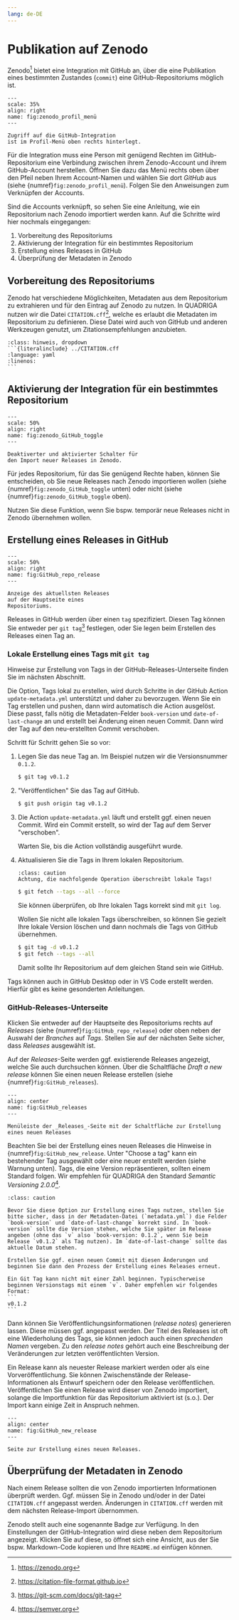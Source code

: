 ```yaml
---
lang: de-DE
---
```

# Publikation auf Zenodo

Zenodo[^url-zenodo] bietet eine Integration mit GitHub an, über die eine Publikation eines bestimmten Zustandes (`commit`) eine GitHub-Repositoriums möglich ist.

```{figure} ../assets/technologie/zenodo_profil_menü.png
---
scale: 35%
align: right
name: fig:zenodo_profil_menü
---

Zugriff auf die GitHub-Integration  
ist im Profil-Menü oben rechts hinterlegt.
```

Für die Integration muss eine Person mit genügend Rechten im GitHub-Repositorium eine Verbindung zwischen ihrem Zenodo-Account und ihrem GitHub-Account herstellen. Öffnen Sie dazu das Menü rechts oben über den Pfeil neben Ihrem Account-Namen und wählen Sie dort _GitHub_ aus (siehe {numref}`fig:zenodo_profil_menü`). Folgen Sie den Anweisungen zum Verknüpfen der Accounts.



Sind die Accounts verknüpft, so sehen Sie eine Anleitung, wie ein Repositorium nach Zenodo importiert werden kann. Auf die Schritte wird hier nochmals eingegangen:

1. Vorbereitung des Repositoriums
2. Aktivierung der Integration für ein bestimmtes Repositorium
3. Erstellung eines Releases in GitHub
4. Überprüfung der Metadaten in Zenodo

## Vorbereitung des Repositoriums
Zenodo hat verschiedene Möglichkeiten, Metadaten aus dem Repositorium zu extrahieren und für den Eintrag auf Zenodo zu nutzen. In QUADRIGA nutzen wir die Datei `CITATION.cff`[^url-cff], welche es erlaubt die Metadaten im Repositorium zu definieren. Diese Datei wird auch von GitHub und anderen Werkzeugen genutzt, um Zitationsempfehlungen anzubieten.

````{admonition} CITATION.cff dieses Buches
:class: hinweis, dropdown
```{literalinclude} ../CITATION.cff
:language: yaml
:linenos:
```
````

## Aktivierung der Integration für ein bestimmtes Repositorium

```{figure} ../assets/technologie/zenodo_GitHub_toggle.png
---
scale: 50%
align: right
name: fig:zenodo_GitHub_toggle
---

Deaktiverter und aktivierter Schalter für  
den Import neuer Releases in Zenodo.
```

Für jedes Repositorium, für das Sie genügend Rechte haben, können Sie entscheiden, ob Sie neue Releases nach Zenodo importieren wollen (siehe {numref}`fig:zenodo_GitHub_toggle` unten) oder nicht (siehe {numref}`fig:zenodo_GitHub_toggle` oben).

Nutzen Sie diese Funktion, wenn Sie bspw. temporär neue Releases nicht in Zenodo übernehmen wollen.

## Erstellung eines Releases in GitHub

```{figure} ../assets/technologie/GitHub_repo_release.png
---
scale: 50%
align: right
name: fig:GitHub_repo_release
---

Anzeige des aktuellsten Releases  
auf der Hauptseite eines  
Repositoriums.
```

Releases in GitHub werden über einen `tag` spezifiziert. Diesen Tag können Sie entweder per `git tag`[^url-git-tag] festlegen, oder Sie legen beim Erstellen des Releases einen Tag an.

### Lokale Erstellung eines Tags mit `git tag`

Hinweise zur Erstellung von Tags in der GitHub-Releases-Unterseite finden Sie im nächsten Abschnitt.

Die Option, Tags lokal zu erstellen, wird durch Schritte in der GitHub Action `update-metadata.yml` unterstützt und daher zu bevorzugen. Wenn Sie ein Tag erstellen und pushen, dann wird automatisch die Action ausgelöst. Diese passt, falls nötig die Metadaten-Felder `book-version` und `date-of-last-change` an und erstellt bei Änderung einen neuen Commit. Dann wird der Tag auf den neu-erstellten Commit verschoben.

Schritt für Schritt gehen Sie so vor:
1. Legen Sie das neue Tag an. Im Beispiel nutzen wir die Versionsnummer `0.1.2`.
   ```bash
   $ git tag v0.1.2
   ```
2. "Veröffentlichen" Sie das Tag auf GitHub.
   ```bash
   $ git push origin tag v0.1.2
   ```
3. Die Action `update-metadata.yml` läuft und erstellt ggf. einen neuen Commit. Wird ein Commit erstellt, so wird der Tag auf dem Server "verschoben".
   
   Warten Sie, bis die Action vollständig ausgeführt wurde.
4. Aktualisieren Sie die Tags in Ihrem lokalen Repositorium.
   ```{admonition} Achtung
   :class: caution
   Achtung, die nachfolgende Operation überschreibt lokale Tags!
   ```
   ```bash
   $ git fetch --tags --all --force
   ```
   Sie können überprüfen, ob Ihre lokalen Tags korrekt sind mit `git log`.

   Wollen Sie nicht alle lokalen Tags überschreiben, so können Sie gezielt Ihre lokale Version löschen und dann nochmals die Tags von GitHub übernehmen.
   ```bash
   $ git tag -d v0.1.2
   $ git fetch --tags --all
   ```
   Damit sollte Ihr Repositorium auf dem gleichen Stand sein wie GitHub.

Tags können auch in GitHub Desktop oder in VS Code erstellt werden. Hierfür gibt es keine gesonderten Anleitungen.


### GitHub-Releases-Unterseite

Klicken Sie entweder auf der Hauptseite des Repositoriums rechts auf _Releases_ (siehe {numref}`fig:GitHub_repo_release`) oder oben neben der Auswahl der _Branches_ auf _Tags_. Stellen Sie auf der nächsten Seite sicher, dass _Releases_ ausgewählt ist.

Auf der _Releases_-Seite werden ggf. existierende Releases angezeigt, welche Sie auch durchsuchen können. Über die Schaltfläche _Draft a new release_ können Sie einen neuen Release erstellen (siehe {numref}`fig:GitHub_releases`).

```{figure} ../assets/technologie/GitHub_releases.png
---
align: center
name: fig:GitHub_releases
---

Menüleiste der _Releases_-Seite mit der Schaltfläche zur Erstellung eines neuen Releases
```

Beachten Sie bei der Erstellung eines neuen Releases die Hinweise in {numref}`fig:GitHub_new_release`. Unter "Choose a tag" kann ein bestehender Tag ausgewählt oder eine neuer erstellt werden (siehe Warnung unten). Tags, die eine Version repräsentieren, sollten einem Standard folgen. Wir empfehlen für QUADRIGA den Standard _Semantic Versioning 2.0.0_[^url-semver].


````{admonition} Wichtig
:class: caution

Bevor Sie diese Option zur Erstellung eines Tags nutzen, stellen Sie bitte sicher, dass in der Metadaten-Datei (`metadata.yml`) die Felder `book-version` und `date-of-last-change` korrekt sind. In `book-version` sollte die Version stehen, welche Sie später im Release angeben (ohne das `v` also `book-version: 0.1.2`, wenn Sie beim Release `v0.1.2` als Tag nutzen). Im `date-of-last-change` sollte das aktuelle Datum stehen.

Erstellen Sie ggf. einen neuen Commit mit diesen Änderungen und beginnen Sie dann den Prozess der Erstellung eines Releases erneut.

Ein Git Tag kann nicht mit einer Zahl beginnen. Typischerweise beginnen Versionstags mit einem `v`. Daher empfehlen wir folgendes Format:
```
v0.1.2
```

````

Dann können Sie Veröffentlichungsinformationen (_release notes_) generieren lassen. Diese müssen ggf. angepasst werden. Der Titel des Releases ist oft eine Wiederholung des Tags, sie können jedoch auch einen _sprechenden Namen_ vergeben. Zu den _release notes_ gehört auch eine Beschreibung der Veränderungen zur letzten veröffentlichten Version.

Ein Release kann als neuester Release markiert werden oder als eine Vorveröffentlichung. Sie können Zwischenstände der Release-Informationen als Entwurf speichern oder den Release veröffentlichen. Veröffentlichen Sie einen Release wird dieser von Zenodo importiert, solange die Importfunktion für das Repositorium aktiviert ist (s.o.). Der Import kann einige Zeit in Anspruch nehmen.

```{figure} ../assets/technologie/GitHub_new_release.png
---
align: center
name: fig:GitHub_new_release
---

Seite zur Erstellung eines neuen Releases.
```

## Überprüfung der Metadaten in Zenodo
Nach einem Release sollten die von Zenodo importierten Informationen überprüft werden. Ggf. müssen Sie in Zenodo und/oder in der Datei `CITATION.cff` angepasst werden. Änderungen in `CITATION.cff` werden mit dem nächsten Release-Import übernommen.

Zenodo stellt auch eine sogenannte Badge zur Verfügung. In den Einstellungen der GitHub-Integration wird diese neben dem Repositorium angezeigt. Klicken Sie auf diese, so öffnet sich eine Ansicht, aus der Sie bspw. Markdown-Code kopieren und Ihre `README.md` einfügen können.

[^url-cff]: <https://citation-file-format.github.io>
[^url-git-tag]: <https://git-scm.com/docs/git-tag>
[^url-semver]: <https://semver.org>
[^url-zenodo]: <https://zenodo.org>
